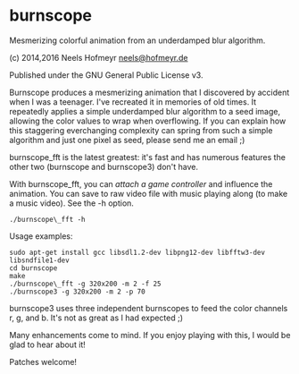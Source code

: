 burnscope
=========

Mesmerizing colorful animation from an underdamped blur algorithm.

(c) 2014,2016 Neels Hofmeyr <neels@hofmeyr.de>

Published under the GNU General Public License v3.

Burnscope produces a mesmerizing animation that I discovered by accident when I
was a teenager. I've recreated it in memories of old times. It repeatedly
applies a simple underdamped blur algorithm to a seed image, allowing the color
values to wrap when overflowing. If you can explain how this staggering
everchanging complexity can spring from such a simple algorithm and just one
pixel as seed, please send me an email ;)

burnscope\_fft is the latest greatest: it's fast and has numerous features the
other two (burnscope and burnscope3) don't have.

With burnscope\_fft, you can *attach a game controller* and influence the
animation. You can save to raw video file with music playing along (to make a
music video). See the -h option.

    ./burnscope\_fft -h

Usage examples:

    sudo apt-get install gcc libsdl1.2-dev libpng12-dev libfftw3-dev libsndfile1-dev
    cd burnscope
    make
    ./burnscope\_fft -g 320x200 -m 2 -f 25
    ./burnscope3 -g 320x200 -m 2 -p 70

burnscope3 uses three independent burnscopes to feed the color channels r, g,
and b. It's not as great as I had expected ;)

Many enhancements come to mind. If you enjoy playing with this, I would be glad
to hear about it!

Patches welcome!
